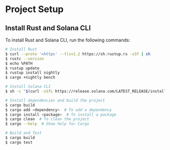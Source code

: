 # Project Setup

## Install Rust and Solana CLI

To install Rust and Solana CLI, run the following commands:

```bash
# Install Rust
$ curl --proto '=https' --tlsv1.2 https://sh.rustup.rs -sSf | sh
$ rustc --version
$ echo %PATH
$ rustup update
$ rustup install nightly
$ cargo +nightly bench

# Install Solana CLI
$ sh -c "$(curl -sSfL https://release.solana.com/LATEST_RELEASE/install)"

# Install dependencies and build the project
$ cargo build
$ cargo add <dependency>  # To add a dependency
$ cargo install <package>  # To install a package
$ cargo clean  # To clean the project
$ cargo --help  # Show help for Cargo

# Build and Test
$ cargo build
$ cargo test
